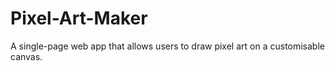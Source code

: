 # Pixel-Art-Maker
A single-page web app that allows users to draw pixel art on a customisable canvas. 
